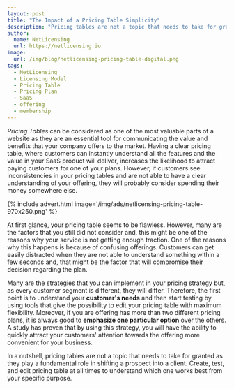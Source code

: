 ```yaml
---
layout: post
title: "The Impact of a Pricing Table Simplicity"
description: "Pricing tables are not a topic that needs to take for granted as they play a fundamental role in shifting a prospect into a client"
author:
  name: NetLicensing
  url: https://netlicensing.io
image:
  url: /img/blog/netlicensing-pricing-table-digital.png
tags:
  - NetLicensing
  - Licensing Model
  - Pricing Table
  - Pricing Plan
  - SaaS
  - offering
  - membership
---
```


*Pricing Tables* can be considered as one of the most valuable parts of a website as they are an essential tool for communicating the value and benefits that your company offers to the market. Having a clear pricing table, where customers can instantly understand all the features and the value in your SaaS product will deliver, increases the likelihood to attract paying customers for one of your plans. However, if customers see inconsistencies in your pricing tables and are not able to have a clear understanding of your offering, they will probably consider spending their money somewhere else.

{% include advert.html image='/img/ads/netlicensing-pricing-table-970x250.png' %}

At first glance, your pricing table seems to be flawless. However, many are the factors that you still did not consider and, this might be one of the reasons why your service is not getting enough traction. One of the reasons why this happens is because of confusing offerings. Customers can get easily distracted when they are not able to understand something within a few seconds and, that might be the factor that will compromise their decision regarding the plan.

Many are the strategies that you can implement in your pricing strategy but, as every customer segment is different, they will differ. Therefore, the first point is to understand your **customer's needs** and then start testing by using tools that give the possibility to edit your pricing table with maximum flexibility. Moreover, if you are offering has more than two different pricing plans, it is always good to **emphasize one particular option** over the others. A study has proven that by using this strategy, you will have the ability to quickly attract your customers' attention towards the offering more convenient for your business.

In a nutshell, pricing tables are not a topic that needs to take for granted as they play a fundamental role in shifting a prospect into a client. Create, test, and edit pricing table at all times to understand which one works best from your specific purpose.
